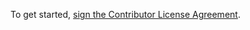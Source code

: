 
To get started, <a href="https://www.clahub.com/agreements/quesebifurcan/test-ts-jsonpath">sign the Contributor License Agreement</a>.
